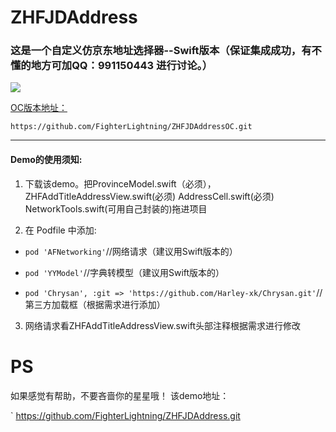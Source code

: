 # ZHFJDAddress
### 这是一个自定义仿京东地址选择器--Swift版本（保证集成成功，有不懂的地方可加QQ：991150443 进行讨论。）


 
 ![](./ZHFJDAddressOC/1.gif)


[OC版本地址：](https://github.com/FighterLightning/ZHFJDAddressOC.git) 

`
https://github.com/FighterLightning/ZHFJDAddressOC.git
`

---
#### Demo的使用须知:
 1. 下载该demo。把ProvinceModel.swift（必须），ZHFAddTitleAddressView.swift(必须) AddressCell.swift(必须)  NetworkTools.swift(可用自己封装的)拖进项目

 2. 在 Podfile 中添加:
 * `pod 'AFNetworking'`//网络请求（建议用Swift版本的）
 
 * `pod 'YYModel'`//字典转模型（建议用Swift版本的）

 * `pod 'Chrysan', :git => 'https://github.com/Harley-xk/Chrysan.git'`//第三方加载框（根据需求进行添加）
 	
 3. 网络请求看ZHFAddTitleAddressView.swift头部注释根据需求进行修改
 
 
# PS

 如果感觉有帮助，不要吝啬你的星星哦！
 该demo地址：
 
 `
 https://github.com/FighterLightning/ZHFJDAddress.git
